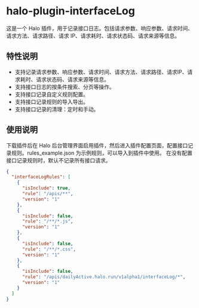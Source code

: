 # halo-plugin-interfaceLog

这是一个 Halo 插件，用于记录接口日志。包括请求参数、响应参数、请求时间、请求方法、请求路径、请求 IP、请求耗时、请求状态码、请求来源等信息。


## 特性说明

- 支持记录请求参数、响应参数、请求时间、请求方法、请求路径、请求IP、请求耗时、请求状态码、请求来源等信息。
- 支持接口日志的按条件搜索、分页等操作。
- 支持接口记录自定义规则配置。
- 支持接口记录规则的导入导出。
- 支持接口记录的清理：定时和手动。


## 使用说明

下载插件后在 Halo 后台管理界面启用插件，然后进入插件配置页面，配置接口记录规则。rules_example.json 为示例规则，可以导入到插件中使用。
在没有配置接口记录规则时，默认不记录所有接口请求。
```json
{
  "interfaceLogRules": [
    {
      "isInclude": true,
      "rule": "/apis/**",
      "version": "1"
    },
    {
      "isInclude": false,
      "rule": "/**/*.js",
      "version": "1"
    },
    {
      "isInclude": false,
      "rule": "/**/*.css",
      "version": "1"
    },
    {
      "isInclude": false,
      "rule": "/apis/dailyActive.halo.run/v1alpha1/interfaceLog/*",
      "version": "1"
    }
  ]
}
```
